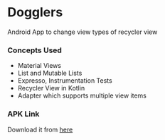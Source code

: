 # Dogglers
Android App to change view types of recycler view

### Concepts Used
- Material Views
- List and Mutable Lists
- Expresso, Instrumentation Tests
- Recycler View in Kotlin
- Adapter which supports multiple view items


### APK Link
Download it from [here](https://github.com/Iltwats/Dogglers/blob/master/app/build/intermediates/apk/debug/app-debug.apk?raw=true)

